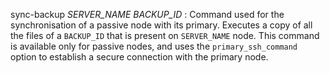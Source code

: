 sync-backup *SERVER_NAME* *BACKUP_ID*
:   Command used for the synchronisation of a passive node with its primary.
    Executes a copy of all the files of a `BACKUP_ID` that is present on
    `SERVER_NAME` node. This command is available only for passive nodes,
    and uses the `primary_ssh_command` option to establish a secure connection
    with the primary node.
